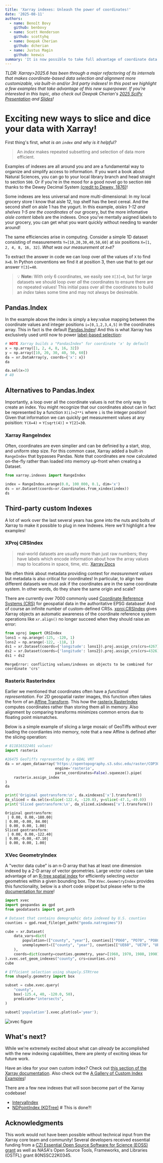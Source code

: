 ```yaml
---
title: 'Xarray indexes: Unleash the power of coordinates!'
date: '2025-08-11'
authors:
  - name: Benoît Bovy
    github: benbovy
  - name: Scott Henderson
    github: scottyhq
  - name: Deepak Cherian
    github: dcherian
  - name: Justus Magin
    github: keewis
summary: 'It is now possible to take full advantage of coordinate data via Xarray explicit and flexible indexes'
---
```


_TLDR: Xarray>2025.6 has been through a major refactoring of its internals that makes coordinate-based data selection and alignment more customizable, via built-in and/or 3rd party indexes! In this post we highlight a few examples that take advantage of this new superpower. If you're interested in this topic, also check out Deepak Cherian's [2025 SciPy Presentation](https://www.youtube.com/watch?v=I-NHCuLhRjY) and [Slides](https://docs.google.com/presentation/d/1sQU2N0-ThNZM8TUhsZy-kT0bZnu0H5X0FRJz2eKwEpA/edit?slide=id.g37373ba88e6_0_214#slide=id.g37373ba88e6_0_214)!_

# Exciting new ways to slice and dice your data with Xarray!

First thing's first, _what is an `index` and why is it helpful?_

> An _index_ makes repeated subsetting and selection of data more efficient.

Examples of indexes are all around you and are a fundamental way to organize and simplify access to information.
If you want a book about Natural Sciences, you can go to your local library branch and head straight to section `500`.
Or if you're in the mood for a good novel go to section `800` thanks to the Dewey Decimal System [(credit to Dewey, 1876)](https://en.wikipedia.org/wiki/Dewey_Decimal_Classification)!

Some indexes are less universal and more multi-dimensional: In my local grocery store I know that aisle 12, top shelf has the best cereal.
And the second shelf on aisle 1 has the yogurt. In this example, _aisles 1-12 and shelves 1-5 are the coordinates_ of our grocery, but the more infomative _aisle content labels_ are the indexes.
Once you've mentally asigned labels to your grocery, you can get what you want quickly without needing to wander around!

The same efficiencies arise in computing. Consider a simple 1D dataset consisting of measurements `Y=[10,20,30,40,50,60]` at six positions `X=[1, 2, 4, 8, 16, 32]`. _What was our measurement at `X=8`?_

To extract the answer in code we can loop over _all_ the values of `X` to find `X=8`. In Python conventions we find it at position 3, then use that to get our answer `Y[3]=40`.

> 💡 **Note:**
> With only 6 coordinates, we easily see `X[3]=8`, but for large datasets we should loop over _all_ the coordinates to ensure there are no repeated values!
This initial pass over all the coordinates to build an _index_ takes some time and may not always be desireable.

## Pandas.Index

In the example above the index is simply a key:value mapping between the coordinate values and integer positions `i=[0,1,2,3,4,5]` in the coordinates array.
This in fact is the default [Pandas.Index](https://pandas.pydata.org/docs/reference/indexing.html)! And this is what Xarray has exclusively used until now to power [label-based selection](https://docs.xarray.dev/en/latest/user-guide/indexing.html#indexing-with-dimension-names):

```python
# NOTE Xarray builds a "PandasIndex" for coordinate 'x' by default
x = np.array([1, 2, 4, 8, 16, 32])
y = np.array([10, 20, 30, 40, 50, 60])
da = xr.DataArray(y, coords={'x': x})
da
```

<RawHTML filePath='./da-pandas-repr.html' />

```python
da.sel(x=3)
# 40
```

## Alternatives to Pandas.Index

Importantly, a loop over all the coordinate values is not the only way to create an index.
You might recognize that our coordinates about can in fact be represented by a function `X(i)=2**i` where `i` is the integer position! Given that information we can quickly get measurement values at any poisition: `Y(X=4)` = `Y[sqrt(4)]` = `Y[2]=30`.

### Xarray RangeIndex

Often, coordinates are even simplier and can be definied by a start, stop, and uniform step size.
For this common case, Xarray added a built-in `RangeIndex` that bypasses Pandas.
Note that coordinates are now calculated on-the-fly rather than loaded into memory up-front when creating a Dataset.

```python
from xarray.indexes import RangeIndex

index = RangeIndex.arange(0.0, 100_000, 0.1, dim='x')
ds = xr.Dataset(coords=xr.Coordinates.from_xindex(index))
ds
```

<RawHTML filePath='./ds-range-repr.html' />

## Third-party custom Indexes

A lot of work over the last several years has gone into the nuts and bolts of Xarray to make it possible to plug in new Indexes. Here we'll highlight a few examples!

### XProj CRSIndex

> real-world datasets are usually more than just raw numbers; they have labels which encode information about how the array values map to locations in space, time, etc. [Xarray Docs](https://docs.xarray.dev/en/stable/getting-started-guide/why-xarray.html#what-labels-enable)

We often think about metadata providing context for _measurement values_ but metadata is also critical for coordinates!
In particular, to align two different datasets we must ask if the coordinates are in the same coordinate system.
In other words, do they share the same origin and scale?

There are currently over 7000 commonly used [Coordinate Reference Systems (CRS)](https://spatialreference.org/ref/epsg/) for geospatial data in the authoritative EPSG database!
And of course an infinite number of custom-defined CRSs.
[xproj.CRSIndex](https://xproj.readthedocs.io/en/latest/) gives Xarray objects an automatic awareness of the coordinate reference system operations like `xr.align()` no longer succeed when they should raise an error:

```python
from xproj import CRSIndex
lons1 = np.arange(-125, -120, 1)
lons2 = np.arange(-122, -118, 1)
ds1 = xr.Dataset(coords={'longitude': lons1}).proj.assign_crs(crs=4267)
ds2 = xr.Dataset(coords={'longitude': lons2}).proj.assign_crs(crs=4326)
ds1 + ds2
```

```pytb
MergeError: conflicting values/indexes on objects to be combined for coordinate 'crs'
```

### Rasterix RasterIndex

Earlier we mentioned that coordinates often have a _functional representation_.
For 2D geospatial raster images, this function often takes the form of an [Affine Transform](https://en.wikipedia.org/wiki/Affine_transformation).
This how the [rasterix RasterIndex](https://github.com/xarray-contrib/rasterix) computes coordinates rather than storing them all in memory.
Also alignment by comparing transforms minimizes common errors due to floating point mismatches.

Below is a simple example of slicing a large mosaic of GeoTiffs without ever loading the coordiantes into memory, note that a new Affine is defined after the slicing operation:

```python
# 811816322401 values!
import rasterix

#26475 GeoTiffs represented by a GDAL VRT
da = xr.open_dataarray('https://opentopography.s3.sdsc.edu/raster/COP30/COP30_hh.vrt',
                       engine='rasterio',
                       parse_coordinates=False).squeeze().pipe(
    rasterix.assign_index
)
da
```

<RawHTML filePath='./da-rasterix-repr.html' />

```python
print('Original geotransform:\n', da.xindexes['x'].transform())
da_sliced = da.sel(x=slice(-122.4, -120.0), y=slice(-47.1,-49.0))
print('Sliced geotransform:\n', da_sliced.xindexes['x'].transform())
```

```
Original geotransform:
 | 0.00, 0.00,-180.00|
| 0.00,-0.00, 84.00|
| 0.00, 0.00, 1.00|
Sliced geotransform:
 | 0.00, 0.00,-122.40|
| 0.00,-0.00,-47.10|
| 0.00, 0.00, 1.00|
```

### XVec GeometryIndex

A "vector data cube" is an n-D array that has at least one dimension indexed by a 2-D array of vector geometries.
Large vector cubes can take advantage of an [R-tree spatial index](https://en.wikipedia.org/wiki/R-tree) for efficiently selecting vector geometries within a given bounding box.
The `XVec.GeometryIndex` provides this functionality, below is a short code snippet but please refer to the [documentation for more](https://xvec.readthedocs.io/en/stable/indexing.html)!

```python
import xvec
import geopandas as gpd
from geodatasets import get_path

# Dataset that contains demographic data indexed by U.S. counties
counties = gpd.read_file(get_path("geoda.natregimes"))

cube = xr.Dataset(
    data_vars=dict(
        population=(["county", "year"], counties[["PO60", "PO70", "PO80", "PO90"]]),
        unemployment=(["county", "year"], counties[["UE60", "UE70", "UE80", "UE90"]]),
    ),
    coords=dict(county=counties.geometry, year=[1960, 1970, 1980, 1990]),
).xvec.set_geom_indexes("county", crs=counties.crs)
cube
```

<RawHTML filePath='./xvec-repr.html' />

```python
# Efficient selection using shapely.STRtree
from shapely.geometry import box

subset = cube.xvec.query(
    "county",
    box(-125.4, 40, -120.0, 50),
    predicate="intersects",
)

subset['population'].xvec.plot(col='year');
```

![xvec figure](./xvecfig.png)

## What's next?

While we're extremely excited about what can _already_ be accomplished with the new indexing capabilities, there are plenty of exciting ideas for future work.

Have an idea for your own custom index? Check out [this section of the Xarray documentation](https://docs.xarray.dev/en/stable/internals/how-to-create-custom-index.html).
Also check out the [A Gallery of Custom Index Examples](https://xarray-indexes.readthedocs.io)!

There are a few new indexes that will soon become part of the Xarray codebase!

- [IntervalIndex](https://github.com/pydata/xarray/pull/10296)
- [NDPointIndex (KDTree)](https://github.com/pydata/xarray/pull/10478) # This is done?!

## Acknowledgments

This work would not have been possible without technical input from the Xarray core team and community!
Several developers received essential funding from a [CZI Essential Open Source Software for Science (EOSS) grant](https://xarray.dev/blog/czi-eoss-grant-conclusion) as well as NASA's Open Source Tools, Frameworks, and Libraries (OSTFL) grant 80NSSC22K0345.
